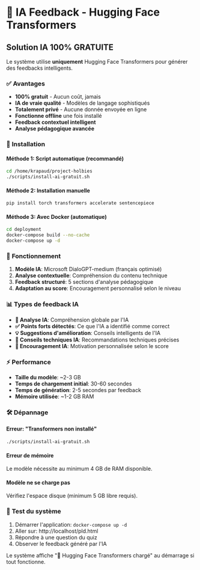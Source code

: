 # 🤖 IA Feedback - Hugging Face Transformers

## Solution IA 100% GRATUITE

Le système utilise **uniquement** Hugging Face Transformers pour générer des feedbacks intelligents.

### ✅ **Avantages**
- **100% gratuit** - Aucun coût, jamais
- **IA de vraie qualité** - Modèles de langage sophistiqués  
- **Totalement privé** - Aucune donnée envoyée en ligne
- **Fonctionne offline** une fois installé
- **Feedback contextuel intelligent**
- **Analyse pédagogique avancée**

### 🚀 **Installation**

#### Méthode 1: Script automatique (recommandé)
```bash
cd /home/krapaud/project-holbies
./scripts/install-ai-gratuit.sh
```

#### Méthode 2: Installation manuelle
```bash
pip install torch transformers accelerate sentencepiece
```

#### Méthode 3: Avec Docker (automatique)
```bash
cd deployment
docker-compose build --no-cache
docker-compose up -d
```

### 🔧 **Fonctionnement**

1. **Modèle IA**: Microsoft DialoGPT-medium (français optimisé)
2. **Analyse contextuelle**: Compréhension du contenu technique
3. **Feedback structuré**: 5 sections d'analyse pédagogique
4. **Adaptation au score**: Encouragement personnalisé selon le niveau

### 📊 **Types de feedback IA**

- **🤖 Analyse IA**: Compréhension globale par l'IA
- **✅ Points forts détectés**: Ce que l'IA a identifié comme correct
- **💡 Suggestions d'amélioration**: Conseils intelligents de l'IA
- **🔧 Conseils techniques IA**: Recommandations techniques précises
- **🎯 Encouragement IA**: Motivation personnalisée selon le score

### ⚡ **Performance**

- **Taille du modèle**: ~2-3 GB
- **Temps de chargement initial**: 30-60 secondes
- **Temps de génération**: 2-5 secondes par feedback
- **Mémoire utilisée**: ~1-2 GB RAM

### 🛠️ **Dépannage**

#### Erreur: "Transformers non installé"
```bash
./scripts/install-ai-gratuit.sh
```

#### Erreur de mémoire
Le modèle nécessite au minimum 4 GB de RAM disponible.

#### Modèle ne se charge pas
Vérifiez l'espace disque (minimum 5 GB libre requis).

### 🎯 **Test du système**

1. Démarrer l'application: `docker-compose up -d`
2. Aller sur: http://localhost/pld.html
3. Répondre à une question du quiz
4. Observer le feedback généré par l'IA

Le système affiche "🤖 Hugging Face Transformers chargé" au démarrage si tout fonctionne.

